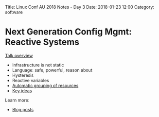 Title: Linux Conf AU 2018 Notes - Day 3
Date: 2018-01-23 12:00
Category: software


# Next Generation Config Mgmt: Reactive Systems

[Talk overview](https://rego.linux.conf.au/schedule/presentation/48/)

- Infrastructure is not static
- Language: safe, powerful, reason about
- Hysteresis
- Reactive variables
- [Automatic grouping of resources](https://ttboj.wordpress.com/2016/01/18/next-generation-configuration-mgmt/)
- [Key ideas](https://ttboj.wordpress.com/2016/01/18/next-generation-configuration-mgmt/)


Learn more:

- [Blog posts](https://ttboj.wordpress.com/tag/mgmtconfig/)
